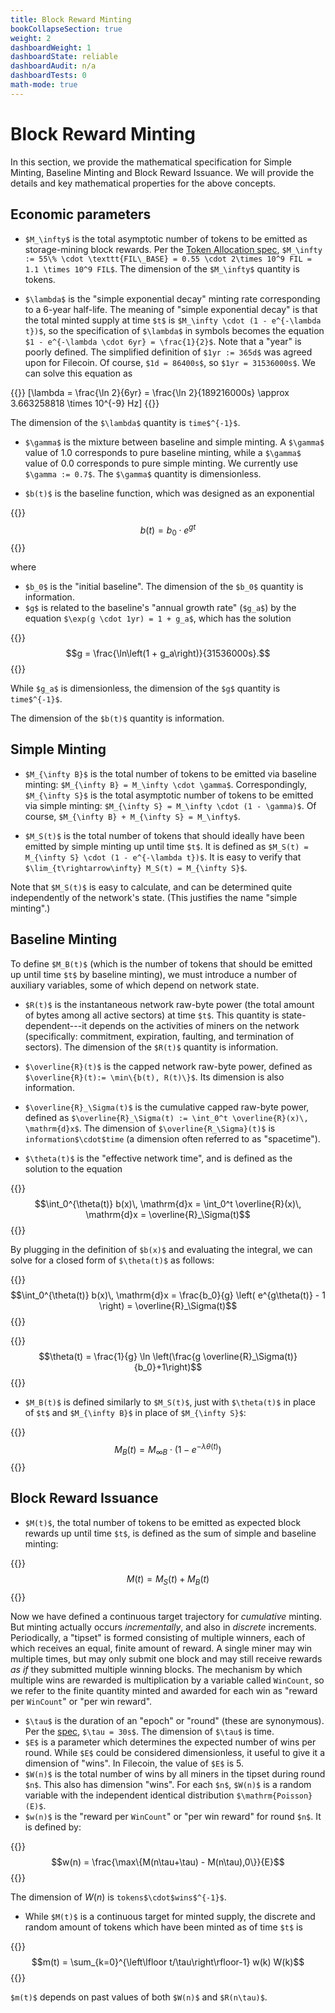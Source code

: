 ```yaml
---
title: Block Reward Minting
bookCollapseSection: true
weight: 2
dashboardWeight: 1
dashboardState: reliable
dashboardAudit: n/a
dashboardTests: 0
math-mode: true
---
```


# Block Reward Minting

In this section, we provide the mathematical specification for Simple Minting, Baseline Minting and Block Reward Issuance. We will provide the details and key mathematical properties for the above concepts.

## Economic parameters



- `$M_\infty$` is the total asymptotic number of tokens to be emitted as storage-mining block rewards. Per the [Token Allocation spec](#systems__filecoin_token__token_allocation), `$M_\infty := 55\% \cdot \texttt{FIL\_BASE} = 0.55 \cdot 2\times 10^9 FIL = 1.1 \times 10^9 FIL$`. The dimension of the `$M_\infty$` quantity is tokens.

- `$\lambda$` is the "simple exponential decay" minting rate corresponding to a 6-year half-life. The meaning of "simple exponential decay" is that the total minted supply at time `$t$` is `$M_\infty \cdot (1 - e^{-\lambda t})$`, so the specification of `$\lambda$` in symbols becomes the equation `$1 - e^{-\lambda \cdot 6yr} = \frac{1}{2}$`. Note that a "year" is poorly defined. The simplified definition of `$1yr := 365d$` was agreed upon for Filecoin. Of course, `$1d = 86400s$`, so `$1yr = 31536000s$`. We can solve this equation as

{{<katex>}}
\[\lambda = \frac{\ln 2}{6yr} = \frac{\ln 2}{189216000s} \approx 3.663258818 \times 10^{-9} Hz\] 
{{</katex>}}

The dimension of the `$\lambda$` quantity is `time$^{-1}$`.

- `$\gamma$` is the mixture between baseline and simple minting. A `$\gamma$` value of 1.0 corresponds to pure baseline minting, while a `$\gamma$` value of 0.0 corresponds to pure simple minting. We currently use `$\gamma := 0.7$`. The `$\gamma$` quantity is dimensionless.

- `$b(t)$` is the baseline function, which was designed as an exponential 

{{<katex>}}
$$b(t) = b_0 \cdot e^{g t}$$
{{</katex>}}

where 


- `$b_0$` is the "initial baseline". The dimension of the `$b_0$` quantity is information.
- `$g$` is related to the baseline's "annual growth rate" (`$g_a$`) by the equation `$\exp(g \cdot 1yr) = 1 + g_a$`, which has the solution

{{<katex>}}
  $$g = \frac{\ln\left(1 + g_a\right)}{31536000s}.$$
{{</katex>}}

While `$g_a$` is dimensionless, the dimension of the `$g$` quantity is `time$^{-1}$`.

The dimension of the `$b(t)$` quantity is information.

## Simple Minting

- `$M_{\infty B}$` is the total number of tokens to be emitted via baseline minting: `$M_{\infty B} = M_\infty \cdot \gamma$`. Correspondingly, `$M_{\infty S}$` is the total asymptotic number of tokens to be emitted via simple minting: `$M_{\infty S} = M_\infty \cdot (1 - \gamma)$`. Of course, `$M_{\infty B} + M_{\infty S} = M_\infty$`.

- `$M_S(t)$` is the total number of tokens that should ideally have been emitted by simple minting up until time `$t$`. It is defined as `$M_S(t) = M_{\infty S} \cdot (1 - e^{-\lambda t})$`. It is easy to verify that `$\lim_{t\rightarrow\infty} M_S(t) = M_{\infty S}$`.


Note that `$M_S(t)$` is easy to calculate, and can be determined quite independently of the network's state. (This justifies the name "simple minting".)


## Baseline Minting

To define `$M_B(t)$` (which is the number of tokens that should be emitted up until time `$t$` by baseline minting), we must introduce a number of auxiliary variables, some of which depend on network state.


- `$R(t)$` is the instantaneous network raw-byte power (the total amount of bytes among all active sectors) at time `$t$`. This quantity is state-dependent---it depends on the activities of miners on the network (specifically: commitment, expiration, faulting, and termination of sectors). The dimension of the `$R(t)$` quantity is information. 

- `$\overline{R}(t)$` is the capped network raw-byte power, defined as `$\overline{R}(t):= \min\{b(t), R(t)\}$`. Its dimension is also information. 

- `$\overline{R}_\Sigma(t)$` is the cumulative capped raw-byte power, defined as `$\overline{R}_\Sigma(t) := \int_0^t \overline{R}(x)\, \mathrm{d}x$`. The dimension of `$\overline{R_\Sigma}(t)$` is `information$\cdot$time` (a dimension often referred to as "spacetime").

- `$\theta(t)$` is the "effective network time", and is defined as the solution to the equation

{{<katex>}}
    $$\int_0^{\theta(t)} b(x)\, \mathrm{d}x = \int_0^t \overline{R}(x)\, \mathrm{d}x = \overline{R}_\Sigma(t)$$
{{</katex>}}

By plugging in the definition of `$b(x)$` and evaluating the integral, we can solve for a closed form of `$\theta(t)$` as follows:

{{<katex>}}
    $$\int_0^{\theta(t)} b(x)\, \mathrm{d}x = \frac{b_0}{g} \left( e^{g\theta(t)} - 1 \right) = \overline{R}_\Sigma(t)$$
{{</katex>}}

{{<katex>}}
    $$\theta(t) = \frac{1}{g} \ln \left(\frac{g \overline{R}_\Sigma(t)}{b_0}+1\right)$$
{{</katex>}}

- `$M_B(t)$` is defined similarly to `$M_S(t)$`, just with `$\theta(t)$` in place of `$t$` and `$M_{\infty B}$` in place of `$M_{\infty S}$`: 

{{<katex>}}
$$M_B(t) = M_{\infty B} \cdot \left(1 - e^{-\lambda \theta(t)}\right)$$
{{</katex>}}

## Block Reward Issuance


- `$M(t)$`, the total number of tokens to be emitted as expected block rewards up until time `$t$`, is defined as the sum of simple and baseline minting:

{{<katex>}}
$$M(t) = M_S(t) + M_B(t)$$
{{</katex>}}


Now we have defined a continuous target trajectory for _cumulative_ minting. But minting actually occurs _incrementally_, and also in _discrete_ increments. Periodically, a "tipset" is formed consisting of multiple winners, each of which receives an equal, finite amount of reward. A single miner may win multiple times, but may only submit one block and may still receive rewards _as if_ they submitted multiple winning blocks. The mechanism by which multiple wins are rewarded is multiplication by a variable called `WinCount`, so we refer to the finite quantity minted and awarded for each win as "reward per `WinCount`" or "per win reward".

- `$\tau$` is the duration of an "epoch" or "round" (these are synonymous). Per the [spec](https://spec.filecoin.io/#glossary__epoch), `$\tau = 30s$`. The dimension of `$\tau$` is time.
- `$E$` is a parameter which determines the expected number of wins per round. While `$E$` could be considered dimensionless, it useful to give it a dimension of "wins". In Filecoin, the value of `$E$` is 5.
- `$W(n)$` is the total number of wins by all miners in the tipset during round `$n$`. This also has dimension "wins". For each `$n$`, `$W(n)$` is a random variable with the independent identical distribution `$\mathrm{Poisson}(E)$`.
- `$w(n)$` is the "reward per `WinCount`" or "per win reward" for round `$n$`. It is defined by:

{{<katex>}}
$$w(n) = \frac{\max\{M(n\tau+\tau) - M(n\tau),0\}}{E}$$
{{</katex>}}

The dimension of $W(n)$ is `tokens$\cdot$wins$^{-1}$`.

- While `$M(t)$` is a continuous target for minted supply, the discrete and random amount of tokens which have been minted as of time `$t$` is

{{<katex>}}
$$m(t) = \sum_{k=0}^{\left\lfloor t/\tau\right\rfloor-1} w(k) W(k)$$ 
{{</katex>}}

`$m(t)$` depends on past values of both `$W(n)$` and `$R(n\tau)$`.
